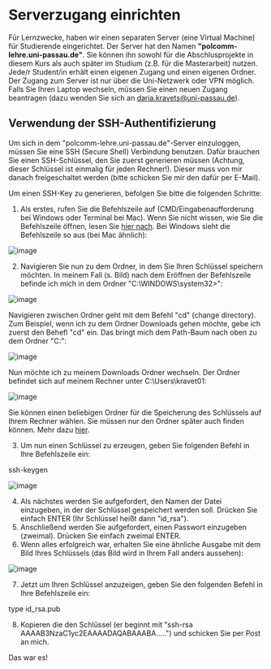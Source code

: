 # Serverzugang einrichten

Für Lernzwecke, haben wir einen separaten Server (eine Virtual Machine) für Studierende eingerichtet. Der Server hat den Namen **"polcomm-lehre.uni-passau.de"**. Sie können ihn sowohl für die Abschlusprojekte in diesem Kurs als auch später im Studium (z.B. für die Masterarbeit) nutzen. Jede/r Student/in erhält einen eigenen Zugang und einen eigenen Ordner. Der Zugang zum Server ist nur über die Uni-Netzwerk oder VPN möglich. Falls Sie Ihren Laptop wechseln, müssen Sie einen neuen Zugang beantragen (dazu wenden Sie sich an daria.kravets@uni-passau.de).  

## Verwendung der SSH-Authentifizierung

Um sich in dem "polcomm-lehre.uni-passau.de"-Server einzuloggen, müssen Sie eine SSH (Secure Shell) Verbindung benutzen. Dafür brauchen Sie einen SSH-Schlüssel, den Sie zuerst generieren müssen (Achtung, dieser Schlüssel ist einmalig für jeden Rechner!). Dieser muss von mir danach freigeschaltet werden (bitte schicken Sie mir den dafür per E-Mail). 

Um einen SSH-Key zu generieren, befolgen Sie bitte die folgenden Schritte: 

1. Als erstes, rufen Sie die Befehlszeile auf (CMD/Eingabenaufforderung bei Windows oder Terminal bei Mac). Wenn Sie nicht wissen, wie Sie die Befehlszeile öffnen, lesen Sie [hier nach](https://www.lifewire.com/how-to-open-command-prompt-2618089). Bei Windows sieht die Befehlszeile so aus (bei Mac ähnlich): 

![image](https://user-images.githubusercontent.com/17723168/212761805-b3ee91d7-a07a-4cb2-bbbc-c7e7b677bcd1.png)


2. Navigieren Sie nun zu dem Ordner, in dem Sie Ihren Schlüssel speichern möchten. In meinem Fall (s. Bild) nach dem Eröffnen der Befehlszeile befinde ich mich in dem Ordner "C:\WINDOWS\system32>": 

![image](https://user-images.githubusercontent.com/17723168/212762327-f4df1f26-6568-49e2-ac60-a015a2bc08f7.png)

 Navigieren zwischen Ordner geht mit dem Befehl "cd" (change directory). Zum Beispiel, wenn ich zu dem Ordner Downloads gehen möchte, gebe ich zuerst den Behefl "cd\"
 ein. Das bringt mich dem Path-Baum nach oben zu dem Ordner "C:\": 
 
 ![image](https://user-images.githubusercontent.com/17723168/212763157-b1137dcf-13f6-4cc4-ada2-02d4887d1cba.png)

Nun möchte ich zu meinem Downloads Ordner wechseln. Der Ordner befindet sich auf meinem Rechner unter C:\Users\kravet01\: 

![image](https://user-images.githubusercontent.com/17723168/212763445-d68fae4b-4e33-43ae-9f68-bdab049d88fe.png)

Sie können einen beliebigen Ordner für die Speicherung des Schlüssels auf Ihrem Rechner wählen. Sie müssen nur den Ordner später auch finden können. Mehr dazu [hier](https://www.digitalcitizen.life/command-prompt-how-use-basic-commands/). 

3. Um nun einen Schlüssel zu erzeugen, geben Sie folgenden Befehl in Ihre Befehlszeile ein:

ssh-keygen

![image](https://user-images.githubusercontent.com/17723168/212763774-aa3fad06-dc48-4414-a1aa-3d879dac975f.png)


4. Als nächstes werden Sie aufgefordert, den Namen der Datei einzugeben, in der der Schlüssel gespeichert werden soll. Drücken Sie einfach ENTER (Ihr Schlüssel heißt dann "id_rsa").
5. Anschließend werden Sie aufgefordert, einen Passwort einzugeben (zweimal). Drücken Sie einfach zweimal ENTER.
6. Wenn alles erfolgreich war, erhalten Sie eine ähnliche Ausgabe mit dem Bild Ihres Schlüssels (das Bild wird in Ihrem Fall anders aussehen): 

![image](https://user-images.githubusercontent.com/17723168/212764621-c8859a47-0e31-435d-abfc-88af3e01b41d.png)

7. Jetzt um Ihren Schlüssel anzuzeigen, geben Sie den folgenden Befehl in Ihre Befehlszeile ein: 

type id_rsa.pub

8. Kopieren die den Schlüssel (er beginnt mit "ssh-rsa AAAAB3NzaC1yc2EAAAADAQABAAABA.....") und schicken Sie per Post an mich. 


Das war es!

